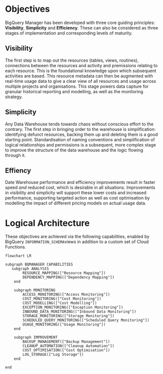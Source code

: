 # Objectives
BigQuery Manager has been developed with three core guiding principles: **Visibility**, **Simplicity** and **Efficiency**.  These can also be considered as three stages of implementation and corresponding levels of maturity.

## Visibility
The first step is to map out the resources (tables, views, routines), connections between the resources and activity and premissions relating to each resource.  This is the foundational knowledge upon which subsequent activities are based.  This resource metadata can then be augmented with real-time usage data to give a clear view of all resources and usage across multiple projects and organisations. This stage powers  data capture for granular historical reporting and modelling, as well as the monitoring strategy.

## Simplicity
Any Data Warehouse tends towards chaos without conscious effort to the contrary. The first step in bringing order to the warehouse is simplification: identifying defunct resources, backing them up and deleting them is a good starting point. Standardisation of naming conventions and simplification of logical relationships and permissions is a subsequent, more complex stage to improve the structure of the data warehouse and the logic flowing through it.

## Effiency
Date Warehouse performance and efficiency improvements result in faster speed _and_ reduced cost, which is desirable in all situations.  Improvements in visibility and simplicity will support these lower costs and increased performance, supporting targeted action as well as cost optimisation by modelling the impact of different pricing models on actual usage data.


# Logical Architecture
These objectives are achieved via the following capabilities, enabled by BigQuery `INFORMATION_SCHEMA`views in addition to a custom set of Cloud Functions.

```mermaid
flowchart LR

subgraph BQMANAGER CAPABILITIES
   subgraph ANALYSIS
        RESOURCE_MAPPING(["Resource Mapping"])
        DEPENDENCY_MAPPING(["Dependency Mapping"])
    end
    
    subgraph MONITORING
        ACCESS_MONITORING(["Access Monitoring"])
        COST_MONITORING(["Cost Monitoring"])
        COST_MODELLING(["Cost Modelling"])
        EXCEPTION_MONITORING(["Exception Monitoring"])
        INBOUND_DATA_MONITORING(["Inbound Data Monitoring"])
        STORAGE_MONITORING(["Storage Monitoring"])
        SCHEDULED_QUERY_MONITORING(["Scheduled Query Monitoring"])
        USAGE_MONITORING(["Usage Monitoring"])
    end

    subgraph IMPROVEMENT
        BACKUP_MANAGEMENT(["Backup Management"])
        CLEANUP_AUTOMATION(["Cleanup Automation"])
        COST_OPTIMISATION(["Cost Optimisation"])
        LOG_STORAGE(["Log Storage"])
    end  

end
```


